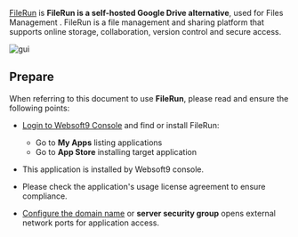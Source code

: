 [FileRun](https://filerun.com/) is **FileRun⁠ is a self-hosted Google Drive alternative**, used for Files Management . FileRun is a file management and sharing platform that supports online storage, collaboration, version control and secure access.


![gui](https://libs.websoft9.com/Websoft9/DocsPicture/zh/filerun/filerun-gui-websoft9.png)


## Prepare

When referring to this document to use **FileRun**, please read and ensure the following points:

- [Login to Websoft9 Console](./login-console) and find or install FileRun:
  - Go to **My Apps** listing applications 
  - Go to **App Store** installing target application

- This application is installed by Websoft9 console.


- Please check the application's usage license agreement to ensure compliance.


- [Configure the domain name](./domain-set) or **server security group** opens external network ports for application access.